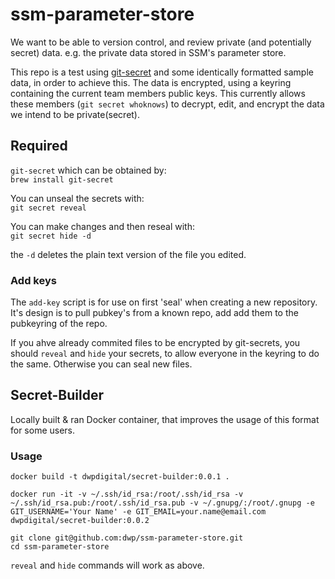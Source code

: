 # ssm-parameter-store
We want to be able to version control, and review private (and potentially secret) data. e.g. the private data stored in SSM's parameter store.  

This repo is a test using [git-secret](https://git-secret.io) and some identically formatted sample data, in order to achieve this.  The data is encrypted, using a keyring containing the current team members public keys.  This currently allows these members (`git secret whoknows`) to decrypt, edit, and encrypt the data we intend to be private(secret).


## Required

`git-secret` which can be obtained by:  
`brew install git-secret`  

You can unseal the secrets with:  
`git secret reveal`  

You can make changes and then reseal with:  
`git secret hide -d`  

the `-d` deletes the plain text version of the file you edited.

### Add keys

The `add-key` script is for use on first 'seal' when creating a new repository.  It's design is to pull pubkey's from a known repo, add add them to the pubkeyring of the repo.

If you ahve already commited files to be encrypted by git-secrets, you should `reveal` and `hide` your secrets, to allow everyone in the keyring to do the same.  Otherwise you can seal new files.

## Secret-Builder
Locally built & ran Docker container, that improves the usage of this format for some users.  

### Usage

```
docker build -t dwpdigital/secret-builder:0.0.1 .
```  

```
docker run -it -v ~/.ssh/id_rsa:/root/.ssh/id_rsa -v ~/.ssh/id_rsa.pub:/root/.ssh/id_rsa.pub -v ~/.gnupg/:/root/.gnupg -e GIT_USERNAME='Your Name' -e GIT_EMAIL=your.name@email.com dwpdigital/secret-builder:0.0.2
```  

```
git clone git@github.com:dwp/ssm-parameter-store.git
cd ssm-parameter-store
```  

`reveal` and `hide` commands will work as above.